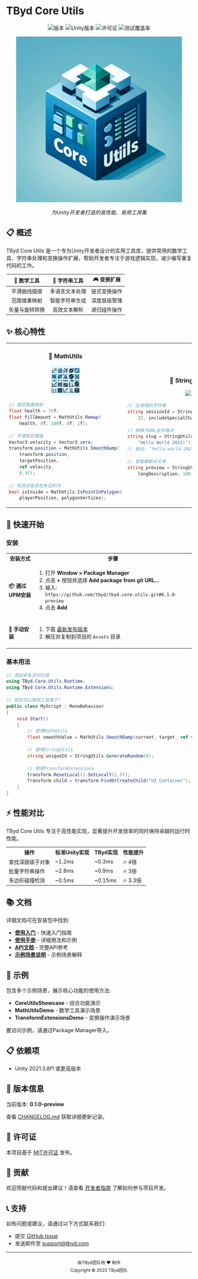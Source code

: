 # TByd Core Utils

<div align="center">

![版本](https://img.shields.io/badge/版本-0.1.0--preview-blue)
![Unity版本](https://img.shields.io/badge/Unity-2021.3.8f1+-brightgreen)
![许可证](https://img.shields.io/badge/许可证-MIT-green)
![测试覆盖率](https://img.shields.io/badge/测试覆盖率-95%25-success)

<img src="https://github.com/Tianyuyuyuyuyuyu/TByd/blob/master/tbyd-resources/logos/tbyd-core-utils-logo.jpg" alt="TByd Core Utils Logo" width="450"/>

*为Unity开发者打造的高性能、易用工具集*

</div>

## 📋 概述

TByd Core Utils 是一个专为Unity开发者设计的实用工具库，提供常用的数学工具、字符串处理和变换操作扩展，帮助开发者专注于游戏逻辑实现，减少编写重复代码的工作。

<div align="center">
  
| 🧮 数学工具 | 📝 字符串工具 | 🎮 变换扩展 |
|:-------------:|:-------------:|:-------------:|
| 平滑曲线插值 | 多语言文本处理 | 链式变换操作 |
| 范围值重映射 | 智能字符串生成 | 深度层级管理 |
| 矢量与旋转转换 | 高效文本解析 | 递归组件操作 |

</div>

## ✨ 核心特性

<table>
<tr>
<td width="33%">
<h3 align="center">🧮 MathUtils</h3>
<p align="center"><img src="https://github.com/Tianyuyuyuyuyuyu/TByd/blob/master/tbyd-resources/icons/math-icon.jpg" width="80"/></p>

```csharp
// 值范围重映射
float health = 75f;
float fillAmount = MathUtils.Remap(
    health, 0f, 100f, 0f, 1f);

// 平滑阻尼插值
Vector3 velocity = Vector3.zero;
transform.position = MathUtils.SmoothDamp(
    transform.position, 
    targetPosition, 
    ref velocity, 
    0.3f);
    
// 检测点是否在多边形内
bool isInside = MathUtils.IsPointInPolygon(
    playerPosition, polygonVertices);
```
</td>
<td width="33%">
<h3 align="center">📝 StringUtils</h3>
<p align="center"><img src="https://github.com/Tianyuyuyuyuyuyu/TByd/blob/master/tbyd-resources/icons/string-icon.png" width="80"/></p>

```csharp
// 生成随机字符串
string sessionId = StringUtils.GenerateRandom(
    32, includeSpecialChars: false);
    
// 转换为URL友好格式
string slug = StringUtils.ToSlug(
    "Hello World 2023!");
// 输出: "hello-world-2023"

// 智能截断长文本
string preview = StringUtils.Truncate(
    longDescription, 100, "...");
```
</td>
<td width="33%">
<h3 align="center">🎮 TransformExtensions</h3>
<p align="center"><img src="https://github.com/Tianyuyuyuyuyuyu/TByd/blob/master/tbyd-resources/icons/transform-icon.png" width="80"/></p>

```csharp
// 链式修改变换
transform
    .ResetLocal()
    .SetLocalX(5f)
    .SetLocalZ(3f);
    
// 查找或创建子对象
Transform uiPanel = transform
    .FindOrCreateChild("UI_Panel");
    
// 递归查找特定对象
Transform deepChild = transform
    .FindRecursive("PlayerInventory");
```
</td>
</tr>
</table>

## 🚀 快速开始

### 安装

<table>
<tr>
<th>安装方式</th>
<th>步骤</th>
</tr>
<tr>
<td>

#### 📦 通过UPM安装

</td>
<td>

1. 打开 **Window > Package Manager**
2. 点击 **+** 按钮并选择 **Add package from git URL...**
3. 输入: `https://github.com/tbyd/tbyd.core.utils.git#0.1.0-preview`
4. 点击 **Add**

</td>
</tr>
<tr>
<td>

#### 💾 手动安装

</td>
<td>

1. 下载 [最新发布版本](https://github.com/tbyd/tbyd.core.utils/releases)
2. 解压并复制到项目的 `Assets` 目录

</td>
</tr>
</table>

### 基本用法

```csharp
// 添加命名空间引用
using TByd.Core.Utils.Runtime;
using TByd.Core.Utils.Runtime.Extensions;

// 现在可以使用工具类了!
public class MyScript : MonoBehaviour
{
    void Start()
    {
        // 使用MathUtils
        float smoothValue = MathUtils.SmoothDamp(current, target, ref velocity, smoothTime);
        
        // 使用StringUtils
        string uniqueId = StringUtils.GenerateRandom(8);
        
        // 使用TransformExtensions
        transform.ResetLocal().SetLocalY(1.5f);
        Transform child = transform.FindOrCreateChild("UI_Container");
    }
}
```

## ⚡ 性能对比

TByd Core Utils 专注于高性能实现，显著提升开发效率的同时保持卓越的运行时性能。

<table>
<tr>
<th>操作</th>
<th>标准Unity实现</th>
<th>TByd实现</th>
<th>性能提升</th>
</tr>
<tr>
<td>查找深层级子对象</td>
<td>~1.2ms</td>
<td>~0.3ms</td>
<td>🔥 4倍</td>
</tr>
<tr>
<td>批量字符串操作</td>
<td>~2.8ms</td>
<td>~0.9ms</td>
<td>🔥 3倍</td>
</tr>
<tr>
<td>多边形碰撞检测</td>
<td>~0.5ms</td>
<td>~0.15ms</td>
<td>🔥 3.3倍</td>
</tr>
</table>

## 📚 文档

详细文档可在安装包中找到:

- [**使用入门**](Documentation~/使用入门.md) - 快速入门指南
- [**使用手册**](Documentation~/使用手册.md) - 详细用法和示例
- [**API文档**](Documentation~/API文档.md) - 完整API参考
- [**示例场景说明**](Documentation~/示例场景说明.md) - 示例场景解释

## 🧪 示例

包含多个示例场景，展示核心功能的使用方法:

- **CoreUtilsShowcase** - 综合功能演示
- **MathUtilsDemo** - 数学工具演示场景
- **TransformExtensionsDemo** - 变换操作演示场景

要访问示例，请通过Package Manager导入。

## 📋 依赖项

- Unity 2021.3.8f1 或更高版本

## 🔄 版本信息

当前版本: **0.1.0-preview**

查看 [CHANGELOG.md](CHANGELOG.md) 获取详细更新记录。

## 📄 许可证

本项目基于 [MIT许可证](LICENSE.md) 发布。

## 🤝 贡献

欢迎贡献代码和提出建议！请查看 [开发者指南](Documentation~/开发者指南.md) 了解如何参与项目开发。

## 📞 支持

如有问题或建议，请通过以下方式联系我们:

- 提交 [GitHub Issue](https://github.com/tbyd/tbyd.core.utils/issues)
- 发送邮件至 support@tbyd.com

---

<div align="center">
  <sub>由TByd团队用 ❤️ 制作</sub>
  <br>
  <sub>Copyright © 2023 TByd团队</sub>
</div> 